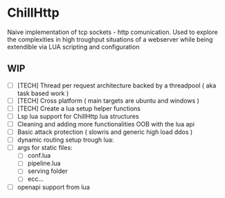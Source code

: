 # ChillHttp

Naive implementation of tcp sockets - http comunication.
Used to explore the complexities in high troughput situations of a webserver 
while being extendible via LUA scripting and configuration

## WIP
- [ ] [TECH] Thread per request architecture backed by a threadpool ( aka task based work )
- [ ] [TECH] Cross platform ( main targets are ubuntu and windows )
- [ ] [TECH] Create a lua setup helper functions 
- [ ] Lsp lua support for ChillHttp lua structures 
- [ ] Cleaning and adding more functionalities OOB with the lua api
- [ ] Basic attack protection ( slowris and generic high load ddos )
- [ ] dynamic routing setup trough lua:
- [ ] args for static files:
	- [ ] conf.lua
	- [ ] pipeline.lua
	- [ ] serving folder
	- [ ] ecc...
- [ ] openapi support from lua
